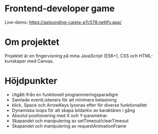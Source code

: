 # Frontend-developer game
Live-demo: https://astounding-cajeta-a7c578.netlify.app/
  
# Om projektet
Projektet är en fingervisning på mina JavaScript (ES6+), CSS och HTML-kunskaper med Canvas.

# Höjdpunkter
- Utgått ifrån en funktionell programmeringsparadigm
- Samlade eventListeners för att minimera belastning
- klick, Space och ArrowKeys lyssnas efter för diverse funktionalitet
- Dynamiska loops för att skapa bildarkiv av karaktären i gång
- Absolut positionering med X och Y-parametrar.
- Skapandet och manipulering av setTimeout/clearTimeout
- Skapandet och manipulering av requestAnimationFrame
